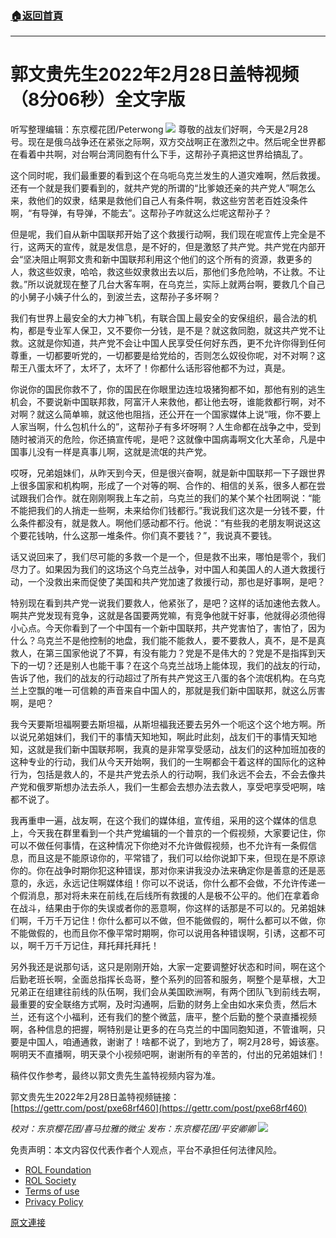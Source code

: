 ###  [:house:返回首頁](https://github.com/ourhimalayas/txt)
---

# 郭文贵先生2022年2月28日盖特视频（8分06秒）全文字版
听写整理编辑：东京樱花团/Peterwong
![](https://assets.gnews.org/wp-content/uploads/2022/02/03012.png)
尊敬的战友们好啊，今天是2月28号。现在是俄乌战争还在紧张之际啊，双方交战啊正在激烈之中。然后呢全世界都在看着中共啊，对台啊台湾同胞有什么下手，这帮孙子真把这世界给搞乱了。

这个同时呢，我们最重要的看到这个在乌呃乌克兰发生的人道灾难啊，然后救援。还有一个就是我们要看到的，就共产党的所谓的“比爹娘还亲的共产党人”啊怎么来，救他们的奴隶，结果是救他们自己人有条件啊，救这些穷苦老百姓没条件啊，“有导弹，有导弹，不能去”。这帮孙子咋就这么烂呢这帮孙子？

但是呢，我们自从新中国联邦开始了这个救援行动啊，我们现在呢宣传上完全是不行，这两天的宣传，就是发信息，是不好的，但是激怒了共产党。共产党在内部开会“坚决阻止啊郭文贵和新中国联邦利用这个他们的这个所有的资源，救更多的人，救这些奴隶，哈哈，救这些奴隶救出去以后，那他们多危险呐，不让救。不让救。”所以说就现在整了几台大客车啊，在乌克兰，实际上就两台啊，要救几个自己的小舅子小姨子什么的，到波兰去，这帮孙子多坏啊？

我们有世界上最安全的大力神飞机，有联合国上最安全的安保组织，最合法的机构，都是专业军人保卫，又不要你一分钱，是不是？就这救同胞，就这共产党不让救。这就是你知道，共产党不会让中国人民享受任何好东西，更不允许你得到任何尊重，一切都要听党的，一切都要是给党给的，否则怎么奴役你呢，对不对啊？这帮王八蛋太坏了，太坏了，太坏了！你都什么话形容他都不为过，真是。

你说你的国民你救不了，你的国民在你眼里边连垃圾猪狗都不如，那他有别的逃生机会，不要说新中国联邦救，阿富汗人来救他，都让他去呀，谁能救都行啊，对不对啊？就这么简单嘛，就这他也阻挡，还公开在一个国家媒体上说“哦，你不要上人家当啊，什么包机什么的”，这帮孙子有多坏呀啊？人生命都在战争之中，受到随时被消灭的危险，你还搞宣传呢，是吧？这就像中国病毒啊文化大革命，凡是中国事儿没有一样是真事儿啊，这就是流氓的共产党。

哎呀，兄弟姐妹们，从昨天到今天，但是很兴奋啊，就是新中国联邦一下子跟世界上很多国家和机构啊，形成了一个对等的啊、合作的、相信的关系，很多人都在尝试跟我们合作。就在刚刚啊我上车之前，乌克兰的我们的某个某个社团啊说：“能不能把我们的人捎走一些啊，未来给你们钱都行。”我说我们这次是一分钱不要，什么条件都没有，就是救人。啊他们感动都不行。他说：“有些我的老朋友啊说这这个要花钱呐，什么这那一堆条件。你们真不要钱？”，我说真不要钱。

话又说回来了，我们尽可能的多救一个是一个，但是救不出来，哪怕是零个，我们尽力了。如果因为我们的这场这个乌克兰战争，对中国人和美国人的人道大救援行动，一个没救出来而促使了美国和共产党加速了救援行动，那也是好事啊，是吧？

特别现在看到共产党一说我们要救人，他紧张了，是吧？这样的话加速他去救人。啊共产党发现有竞争，这就是各国要两党嘛，有竞争他就干好事，他就得必须他得小心点。今天你看到了一个中国有一个新中国联邦，共产党害怕了，害怕了，因为什么？乌克兰不是他控制的地盘，我们能不能救人，要不要救人，真不，是不是真救人，在第三国家他说了不算，有没有能力？党是不是伟大的？党是不是指挥到天下的一切？还是别人也能干事？在这个乌克兰战场上能体现，我们的战友的行动，告诉了他，我们的战友的行动超过了所有共产党这王八蛋的各个流氓机构。在乌克兰上空飘的唯一可信赖的声音来自中国人的，那就是我们新中国联邦，就这么厉害啊，是吧？

我今天要斯坦福啊要去斯坦福，从斯坦福我还要去另外一个呃这个这个地方啊。所以说兄弟姐妹们，我们干的事情天知地知，啊此时此刻，战友们干的事情天知地知，这就是我们新中国联邦啊，我真的是非常享受感动，战友们的这种加班加夜的这种专业的行动，我们从今天开始啊，我们的一生啊都会干着这样的国际化的这种行为，包括是救人的，不是共产党去杀人的行动啊，我们永远不会去，不会去像共产党和俄罗斯想办法去杀人，我们一生都会去想办法去救人，享受吧享受吧啊，啥都不说了。

我再重申一遍，战友啊，在这个我们的媒体组，宣传组，采用的这个媒体的信息上，今天我在群里看到一个共产党编辑的一个普京的一个假视频，大家要记住，你可以不做任何事情，在这种情况下你绝对不允许做假视频，也不允许有一条假信息，而且这是不能原谅你的，平常错了，我们可以给你说卸下来，但现在是不原谅你的。你在战争时期你犯这种错误，那对你来讲我没办法来确定你是善意的还是恶意的，永远，永远记住啊媒体组！你可以不说话，你什么都不会做，不允许传递一个假消息，那对将未来在前线,在后线所有救援的人是极不公平的。他们在拿着命在战斗，结果由于你的失误或者你的恶意啊，你这样的话那是不可以的。兄弟姐妹们啊，千万千万记住！你什么都可以不做，但不能做假的，啊什么都可以不做，你不能做假的，也而且你不像平常时期啊，你可以说用各种错误啊，引诱，这都不可以，啊千万千万记住，拜托拜托拜托！

另外我还是说那句话，这只是刚刚开始，大家一定要调整好状态和时间，啊在这个后勤老班长啊，全面总指挥长岛哥，整个系列的回答和服务，啊整个是草根，大卫兄弟正在组建往前线的队伍啊，我们会从美国欧洲啊，有两个团队飞到前线去啊，最重要的安全联络方式啊，及时沟通啊，后勤的财务上全由如水来负责，然后木兰，还有这个小福利，还有我们的整个微蓝，唐平，整个后勤的整个录直播视频啊，各种信息的把握，啊特别是让更多的在乌克兰的中国同胞知道，不管谁啊，只要是中国人，咱通通救，谢谢了！啥都不说了，到地方了，啊2月28号，姆该塞。啊明天不直播啊，明天录个小视频吧啊，谢谢所有的辛苦的，付出的兄弟姐妹们！

稿件仅作参考，最终以郭文贵先生盖特视频内容为准。

郭文贵先生2022年2月28日盖特视频链接：[https://gettr.com/post/pxe68rf460](https://gettr.com/post/pxe68rf460)

*校对：东京樱花团/喜马拉雅的微尘
发布：东京樱花团/平安卿卿*
![](https://assets.gnews.org/wp-content/uploads/2022/02/IMG_0887.jpg)
 

免责声明：本文内容仅代表作者个人观点，平台不承担任何法律风险。

- [ROL Foundation](https://rolfoundation.org/)
- [ROL Society](https://rolsociety.org/)
- [Terms of use](https://gnews.org/terms-of-use-3/)
- [Privacy Policy](https://gnews.org/privacy-policy/)

[原文連接](https://gnews.org/zh-hans/2084242/)